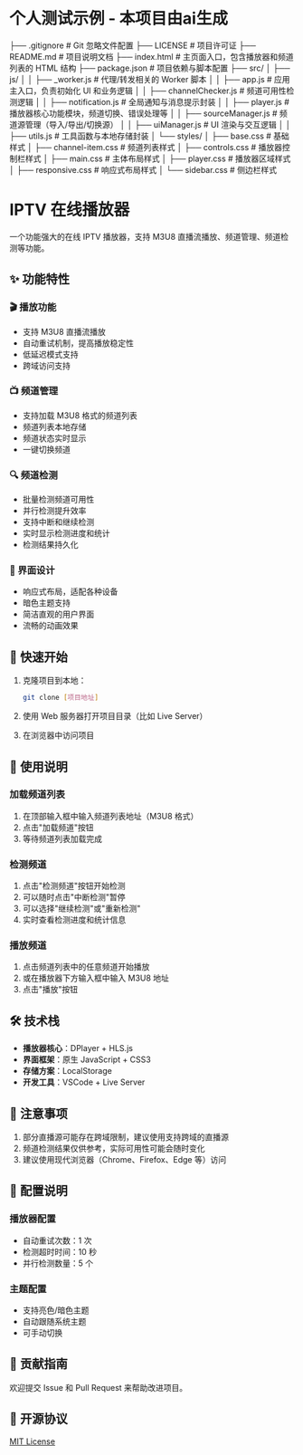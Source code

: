 # 个人测试示例 - 本项目由ai生成

├── .gitignore                # Git 忽略文件配置
├── LICENSE                   # 项目许可证
├── README.md                 # 项目说明文档
├── index.html                # 主页面入口，包含播放器和频道列表的 HTML 结构
├── package.json              # 项目依赖与脚本配置
├── src/
│   ├── js/
│   │   ├── _worker.js        # 代理/转发相关的 Worker 脚本
│   │   ├── app.js            # 应用主入口，负责初始化 UI 和业务逻辑
│   │   ├── channelChecker.js # 频道可用性检测逻辑
│   │   ├── notification.js   # 全局通知与消息提示封装
│   │   ├── player.js         # 播放器核心功能模块，频道切换、错误处理等
│   │   ├── sourceManager.js  # 频道源管理（导入/导出/切换源）
│   │   ├── uiManager.js      # UI 渲染与交互逻辑
│   │   ├── utils.js          # 工具函数与本地存储封装
│   └── styles/
│       ├── base.css          # 基础样式
│       ├── channel-item.css  # 频道列表样式
│       ├── controls.css      # 播放器控制栏样式
│       ├── main.css          # 主体布局样式
│       ├── player.css        # 播放器区域样式
│       ├── responsive.css    # 响应式布局样式
│       └── sidebar.css       # 侧边栏样式

# IPTV 在线播放器

一个功能强大的在线 IPTV 播放器，支持 M3U8 直播流播放、频道管理、频道检测等功能。

## ✨ 功能特性

### 🎬 播放功能

-   支持 M3U8 直播流播放
-   自动重试机制，提高播放稳定性
-   低延迟模式支持
-   跨域访问支持

### 📺 频道管理

-   支持加载 M3U8 格式的频道列表
-   频道列表本地存储
-   频道状态实时显示
-   一键切换频道

### 🔍 频道检测

-   批量检测频道可用性
-   并行检测提升效率
-   支持中断和继续检测
-   实时显示检测进度和统计
-   检测结果持久化

### 🎨 界面设计

-   响应式布局，适配各种设备
-   暗色主题支持
-   简洁直观的用户界面
-   流畅的动画效果

## 🚀 快速开始

1. 克隆项目到本地：

    ```bash
    git clone [项目地址]
    ```

2. 使用 Web 服务器打开项目目录（比如 Live Server）

3. 在浏览器中访问项目

## 📖 使用说明

### 加载频道列表

1. 在顶部输入框中输入频道列表地址（M3U8 格式）
2. 点击"加载频道"按钮
3. 等待频道列表加载完成

### 检测频道

1. 点击"检测频道"按钮开始检测
2. 可以随时点击"中断检测"暂停
3. 可以选择"继续检测"或"重新检测"
4. 实时查看检测进度和统计信息

### 播放频道

1. 点击频道列表中的任意频道开始播放
2. 或在播放器下方输入框中输入 M3U8 地址
3. 点击"播放"按钮

## 🛠️ 技术栈

-   **播放器核心**：DPlayer + HLS.js
-   **界面框架**：原生 JavaScript + CSS3
-   **存储方案**：LocalStorage
-   **开发工具**：VSCode + Live Server

## 📝 注意事项

1. 部分直播源可能存在跨域限制，建议使用支持跨域的直播源
2. 频道检测结果仅供参考，实际可用性可能会随时变化
3. 建议使用现代浏览器（Chrome、Firefox、Edge 等）访问

## 🔧 配置说明

### 播放器配置

-   自动重试次数：1 次
-   检测超时时间：10 秒
-   并行检测数量：5 个

### 主题配置

-   支持亮色/暗色主题
-   自动跟随系统主题
-   可手动切换

## 🤝 贡献指南

欢迎提交 Issue 和 Pull Request 来帮助改进项目。

## 📄 开源协议

[MIT License](LICENSE)
